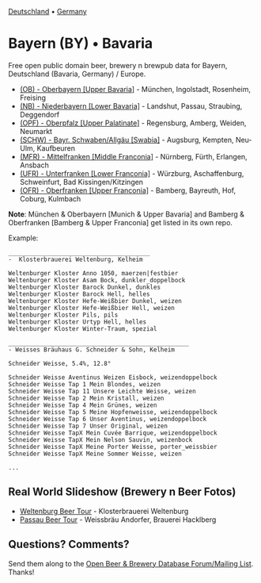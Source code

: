 [Deutschland](https://github.com/openbeer/de-deutschland) • [Germany](https://github.com/openbeer/de-deutschland)

# Bayern (BY) • Bavaria 

Free open public domain beer, brewery n brewpub data for Bayern, Deutschland (Bavaria, Germany) / Europe.

- [(OB) - Oberbayern [Upper Bavaria]](https://github.com/openbeer/oberbayern) - München, Ingolstadt, Rosenheim, Freising
- [(NB) - Niederbayern [Lower Bavaria]](2--niederbayern) - Landshut, Passau, Straubing, Deggendorf
- [(OPF) - Oberpfalz [Upper Palatinate]](3--oberpfalz) - Regensburg, Amberg, Weiden, Neumarkt
- [(SCHW) - Bayr. Schwaben/Allgäu [Swabia]](4--schwaben) - Augsburg, Kempten, Neu-Ulm, Kaufbeuren
- [(MFR) - Mittelfranken [Middle Franconia]](5--mittelfranken) - Nürnberg, Fürth, Erlangen, Ansbach
- [(UFR) - Unterfranken [Lower Franconia]](6--unterfranken) - Würzburg, Aschaffenburg, Schweinfurt, Bad Kissingen/Kitzingen
- [(OFR) - Oberfranken [Upper Franconia]]((https://github.com/openbeer/oberfranken)) -  Bamberg, Bayreuth, Hof, Coburg, Kulmbach


**Note**:
München & Oberbayern [Munich & Upper Bavaria] and 
Bamberg & Oberfranken [Bamberg & Upper Franconia] get listed in its own repo.


Example:

~~~
________________________________________
-  Klosterbrauerei Weltenburg, Kelheim

Weltenburger Kloster Anno 1050, maerzen|festbier
Weltenburger Kloster Asam Bock, dunkler_doppelbock
Weltenburger Kloster Barock Dunkel, dunkles
Weltenburger Kloster Barock Hell, helles
Weltenburger Kloster Hefe-Weißbier Dunkel, weizen
Weltenburger Kloster Hefe-Weißbier Hell, weizen
Weltenburger Kloster Pils, pils
Weltenburger Kloster Urtyp Hell, helles
Weltenburger Kloster Winter-Traum, spezial

___________________________________________________
- Weisses Bräuhaus G. Schneider & Sohn, Kelheim

Schneider Weisse, 5.4%, 12.8°

Schneider Weisse Aventinus Weizen Eisbock, weizendoppelbock
Schneider Weisse Tap 1 Mein Blondes, weizen
Schneider Weisse Tap 11 Unsere Leichte Weisse, weizen
Schneider Weisse Tap 2 Mein Kristall, weizen
Schneider Weisse Tap 4 Mein Grünes, weizen
Schneider Weisse Tap 5 Meine Hopfenweisse, weizendoppelbock
Schneider Weisse Tap 6 Unser Aventinus, weizendoppelbock
Schneider Weisse Tap 7 Unser Original, weizen
Schneider Weisse TapX Mein Cuvée Barrique, weizendoppelbock
Schneider Weisse TapX Mein Nelson Sauvin, weizenbock
Schneider Weisse TapX Meine Porter Weisse, porter_weissbier
Schneider Weisse TapX Meine Sommer Weisse, weizen

...
~~~


## Real World Slideshow (Brewery n Beer Fotos)

- [Weltenburg Beer Tour](https://plus.google.com/photos/100841117019192894371/albums/5918689157310682177) - Klosterbrauerei Weltenburg
- [Passau Beer Tour](https://plus.google.com/photos/100841117019192894371/albums/6032660283182625281) - Weissbräu Andorfer, Brauerei Hacklberg


## Questions? Comments?

Send them along to the
[Open Beer & Brewery Database Forum/Mailing List](http://groups.google.com/group/beerdb).
Thanks!
